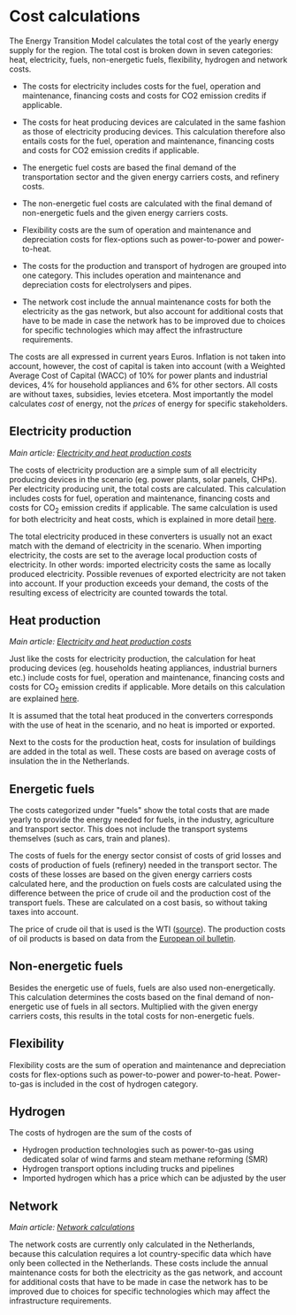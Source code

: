 # Cost calculations

The Energy Transition Model calculates the total cost of the yearly energy supply for the region. The total cost is broken down in seven categories: heat, electricity, fuels, non-energetic fuels, flexibility, hydrogen and network costs.

-   The costs for electricity includes costs for the fuel, operation and maintenance, financing costs and costs for CO2 emission credits if applicable.

-   The costs for heat producing devices are calculated in the same fashion as those of electricity producing devices. This calculation therefore also entails costs for the fuel, operation and maintenance, financing costs and costs for CO2 emission credits if applicable.

-   The energetic fuel costs are based the final demand of the transportation sector and the given energy carriers costs, and refinery costs.

-   The non-energetic fuel costs are calculated with the final demand of non-energetic fuels and the given energy carriers costs.

-   Flexibility costs are the sum of operation and maintenance and depreciation costs for flex-options such as power-to-power and power-to-heat.

-   The costs for the production and transport of hydrogen are grouped into one category. This includes operation and maintenance and depreciation costs for electrolysers and pipes.

-   The network cost include the annual maintenance costs for both the electricity as the gas network, but also account for additional costs that have to be made in case the network has to be improved due to choices for specific technologies which may affect the infrastructure requirements.

The costs are all expressed in current years Euros. Inflation is not taken into account, however, the cost of capital is taken into account (with a Weighted Average Cost of Capital (WACC) of 10% for power plants and industrial devices, 4% for household appliances and 6% for other sectors. All costs are without taxes, subsidies, levies etcetera. Most importantly the model calculates *cost* of energy, not the *prices* of energy for specific stakeholders.

Electricity production
----------------------

*Main article: [ Electricity and heat production costs](heat_and_electricity_cost.md)*

The costs of electricity production are a simple sum of all electricity producing devices in the scenario (eg. power plants, solar panels, CHPs). Per electricity producing unit, the total costs are calculated. This calculation includes costs for fuel, operation and maintenance, financing costs and costs for CO<sub>2</sub> emission credits if applicable. The same calculation is used for both electricity and heat costs, which is explained in more detail [here](heat_and_electricity_cost.md).

The total electricity produced in these converters is usually not an exact match with the demand of electricity in the scenario. When importing electricity, the costs are set to the average local production costs of electricity. In other words: imported electricity costs the same as locally produced electricity. Possible revenues of exported electricity are not taken into account. If your production exceeds your demand, the costs of the resulting excess of electricity are counted towards the total.

Heat production
---------------

*Main article: [ Electricity and heat production costs](heat_and_electricity_cost.md)*

Just like the costs for electricity production, the calculation for heat producing devices (eg. households heating appliances, industrial burners etc.) include costs for fuel, operation and maintenance, financing costs and costs for CO<sub>2</sub> emission credits if applicable. More details on this calculation are explained [here](heat_and_electricity_cost.md).

It is assumed that the total heat produced in the converters corresponds with the use of heat in the scenario, and no heat is imported or exported.

Next to the costs for the production heat, costs for insulation of buildings are added in the total as well. These costs are based on average costs of insulation the in the Netherlands.

Energetic fuels
---------------

The costs categorized under "fuels" show the total costs that are made yearly to provide the energy needed for fuels, in the industry, agriculture and transport sector. This does not include the transport systems themselves (such as cars, train and planes).

The costs of fuels for the energy sector consist of costs of grid losses and costs of production of fuels (refinery) needed in the transport sector. The costs of these losses are based on the given energy carriers costs calculated here, and the production on fuels costs are calculated using the difference between the price of crude oil and the production cost of the transport fuels. These are calculated on a cost basis, so without taking taxes into account.

The price of crude oil that is used is the WTI ([source](http://www.oil-price.net)). The production costs of oil products is based on data from the [European oil bulletin](http://ec.europa.eu/energy/observatory/oil/bulletin_en.htm).

Non-energetic fuels
-------------------

Besides the energetic use of fuels, fuels are also used non-energetically. This calculation determines the costs based on the final demand of non-energetic use of fuels in all sectors. Multiplied with the given energy carriers costs, this results in the total costs for non-energetic fuels.

Flexibility
-----------

Flexibility costs are the sum of operation and maintenance and depreciation costs for flex-options such as power-to-power and power-to-heat. Power-to-gas is included in the cost of hydrogen category.

Hydrogen
--------

The costs of hydrogen are the sum of the costs of
* Hydrogen production technologies such as power-to-gas using dedicated solar of wind farms and steam methane reforming (SMR)
* Hydrogen transport options including trucks and pipelines
* Imported hydrogen which has a price which can be adjusted by the user

Network
-------

*Main article: [Network calculations](network.md)*

The network costs are currently only calculated in the Netherlands, because this calculation requires a lot country-specific data which have only been collected in the Netherlands. These costs include the annual maintenance costs for both the electricity as the gas network, and account for additional costs that have to be made in case the network has to be improved due to choices for specific technologies which may affect the infrastructure requirements.
